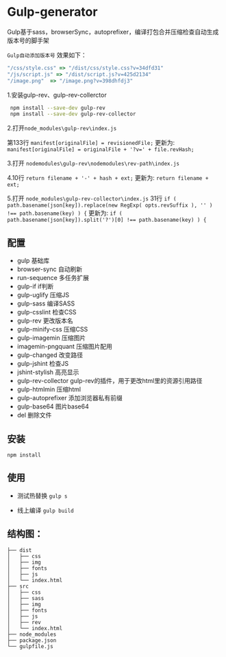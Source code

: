# Gulp-generator
Gulp基于sass，browserSync，autoprefixer，编译打包合并压缩检查自动生成版本号的脚手架

`Gulp自动添加版本号`
效果如下：
```js
"/css/style.css" => "/dist/css/style.css?v=34dfd31"
"/js/script.js" => "/dist/script.js?v=425d2134"
"/image.png"  => "/image.png?v=398dhfdj3"
```
1.安装gulp-rev、gulp-rev-collerctor
```bash
 npm install --save-dev gulp-rev
 npm install --save-dev gulp-rev-collector
```
2.打开`node_modules\gulp-rev\index.js`

第133行 `manifest[originalFile] = revisionedFile;`
更新为: `manifest[originalFile] = originalFile + '?v=' + file.revHash;`

3.打开 `nodemodules\gulp-rev\nodemodules\rev-path\index.js`

4.10行 `return filename + '-' + hash + ext;`
更新为: `return filename + ext;`

5.打开 `node_modules\gulp-rev-collector\index.js`
31行 `if ( path.basename(json[key]).replace(new RegExp( opts.revSuffix ), '' ) !== path.basename(key) ) {`
更新为: `if ( path.basename(json[key]).split('?')[0] !== path.basename(key) ) {`


## 配置
- gulp 基础库
- browser-sync  自动刷新
- run-sequence   多任务扩展
- gulp-if   if判断
- gulp-uglify   压缩JS
- gulp-sass   编译SASS
- gulp-csslint   检查CSS
- gulp-rev   更改版本名
- gulp-minify-css   压缩CSS
- gulp-imagemin 压缩图片
- imagemin-pngquant 压缩图片配用
- gulp-changed   改变路径
- gulp-jshint   检查JS
- jshint-stylish   高亮显示
- gulp-rev-collector   gulp-rev的插件，用于更改html里的资源引用路径
- gulp-htmlmin 压缩html
- gulp-autoprefixer   添加浏览器私有前缀
- gulp-base64   图片base64
- del 删除文件



## 安装
`npm install`

## 使用
 - 测试热替换
   `gulp s`

 - 线上编译
    `gulp build`

  


## 结构图：

```
├── dist
│   ├── css
│   ├── img
│   ├── fonts
│   ├── js
│   └── index.html
├── src
│   ├── css
│   ├── sass
│   ├── img
│   ├── fonts
│   ├── js
│   ├── rev
│   └── index.html
├── node_modules
├── package.json
└── gulpfile.js
```
